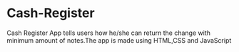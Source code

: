 # Cash-Register
Cash Register App tells users how he/she can return the change with minimum amount of notes.The app is made using HTML,CSS and JavaScript
